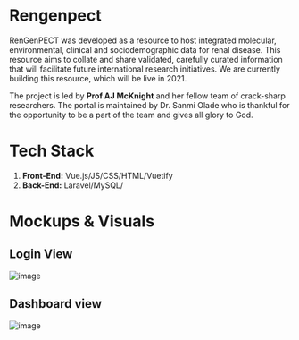 # Rengenpect
RenGenPECT was developed as a resource to host integrated molecular, environmental, clinical and sociodemographic data for renal disease. This resource aims to collate and share validated, carefully curated information that will facilitate future international research initiatives. We are currently building this resource, which will be live in 2021.

The project is led by  **Prof AJ McKnight** and her fellow team of crack-sharp researchers. The portal is maintained by Dr. Sanmi Olade who is thankful for the opportunity to be a part of the team and gives all glory to God.

# Tech Stack
1. **Front-End:** Vue.js/JS/CSS/HTML/Vuetify
2. **Back-End:** Laravel/MySQL/

# Mockups & Visuals

## Login View 
![image](https://user-images.githubusercontent.com/80102746/110207570-501c2b80-7e7c-11eb-8eb0-3eb5e9cac212.png)

## Dashboard view
![image](https://user-images.githubusercontent.com/80102746/110207706-35968200-7e7d-11eb-9e40-210a83fb9971.png)

